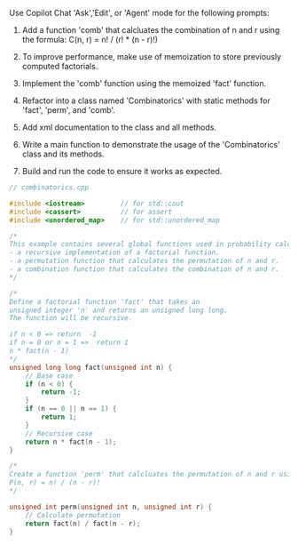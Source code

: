 Use Copilot Chat 'Ask','Edit', or 'Agent' mode for the following prompts:

1) Add a function 'comb' that calcluates the combination of n and r using the formula:
C(n, r) = n! / (r! * (n - r)!)

2) To improve performance, make use of memoization to store previously computed factorials.

3) Implement the 'comb' function using the memoized 'fact' function.

4) Refactor into a class named 'Combinatorics' with static methods for 'fact', 'perm', and 'comb'.

5) Add xml documentation to the class and all methods.

6) Write a main function to demonstrate the usage of the 'Combinatorics' class and its methods.

7) Build and run the code to ensure it works as expected.

``` CPP
// combinatorics.cpp

#include <iostream>         // for std::cout
#include <cassert>          // for assert
#include <unordered_map>    // for std::unordered_map

/*
This example contains several global functions used in probability calculations.:
- a recursive implementation of a factorial function.
- a permutation function that calculates the permutation of n and r.
- a combination function that calculates the combination of n and r.
*/

/*
Define a factorial function 'fact' that takes an
unsigned integer 'n' and returns an unsigned long long.
The function will be recursive.

if n < 0 => return  -1
if n = 0 or n = 1 =>  return 1
n * fact(n - 1)
*/
unsigned long long fact(unsigned int n) {
    // Base case
    if (n < 0) {
        return -1;
    }
    if (n == 0 || n == 1) {
        return 1;
    }
    // Recursive case
    return n * fact(n - 1);
}

/*
Create a function 'perm' that calcluates the permutation of n and r using the formula:
P(n, r) = n! / (n - r)!
*/

unsigned int perm(unsigned int n, unsigned int r) {
    // Calculate permutation
    return fact(n) / fact(n - r);
}


```
